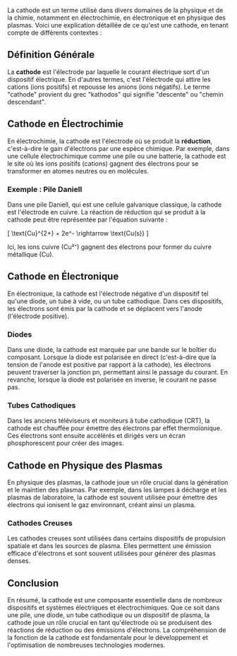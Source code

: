 La cathode est un terme utilisé dans divers domaines de la physique et de la chimie, notamment en électrochimie, en électronique et en physique des plasmas. Voici une explication détaillée de ce qu'est une cathode, en tenant compte de différents contextes :

## Définition Générale

La **cathode** est l'électrode par laquelle le courant électrique sort d'un dispositif électrique. En d'autres termes, c'est l'électrode qui attire les cations (ions positifs) et repousse les anions (ions négatifs). Le terme "cathode" provient du grec "kathodos" qui signifie "descente" ou "chemin descendant".

## Cathode en Électrochimie

En électrochimie, la cathode est l'électrode où se produit la **réduction**, c'est-à-dire le gain d'électrons par une espèce chimique. Par exemple, dans une cellule électrochimique comme une pile ou une batterie, la cathode est le site où les ions positifs (cations) gagnent des électrons pour se transformer en atomes neutres ou en molécules.

### Exemple : Pile Daniell

Dans une pile Daniell, qui est une cellule galvanique classique, la cathode est l'électrode en cuivre. La réaction de réduction qui se produit à la cathode peut être représentée par l'équation suivante :

\[ \text{Cu}^{2+} + 2e^- \rightarrow \text{Cu(s)} \]

Ici, les ions cuivre (Cu²⁺) gagnent des électrons pour former du cuivre métallique (Cu).

## Cathode en Électronique

En électronique, la cathode est l'électrode négative d'un dispositif tel qu'une diode, un tube à vide, ou un tube cathodique. Dans ces dispositifs, les électrons sont émis par la cathode et se déplacent vers l'anode (l'électrode positive).

### Diodes

Dans une diode, la cathode est marquée par une bande sur le boîtier du composant. Lorsque la diode est polarisée en direct (c'est-à-dire que la tension de l'anode est positive par rapport à la cathode), les électrons peuvent traverser la jonction pn, permettant ainsi le passage du courant. En revanche, lorsque la diode est polarisée en inverse, le courant ne passe pas.

### Tubes Cathodiques

Dans les anciens téléviseurs et moniteurs à tube cathodique (CRT), la cathode est chauffée pour émettre des électrons par effet thermoïonique. Ces électrons sont ensuite accélérés et dirigés vers un écran phosphorescent pour créer des images.

## Cathode en Physique des Plasmas

En physique des plasmas, la cathode joue un rôle crucial dans la génération et le maintien des plasmas. Par exemple, dans les lampes à décharge et les plasmas de laboratoire, la cathode est souvent utilisée pour émettre des électrons qui ionisent le gaz environnant, créant ainsi un plasma.

### Cathodes Creuses

Les cathodes creuses sont utilisées dans certains dispositifs de propulsion spatiale et dans les sources de plasma. Elles permettent une émission efficace d'électrons et sont souvent utilisées pour générer des plasmas denses.

## Conclusion

En résumé, la cathode est une composante essentielle dans de nombreux dispositifs et systèmes électriques et électrochimiques. Que ce soit dans une pile, une diode, un tube cathodique ou un dispositif de plasma, la cathode joue un rôle crucial en tant qu'électrode où se produisent des réactions de réduction ou des émissions d'électrons. La compréhension de la fonction de la cathode est fondamentale pour le développement et l'optimisation de nombreuses technologies modernes.